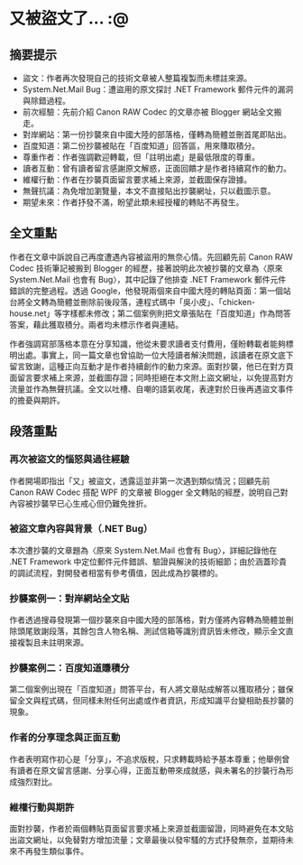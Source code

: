 # 又被盜文了... :@

## 摘要提示
- 盜文：作者再次發現自己的技術文章被人整篇複製而未標註來源。  
- System.Net.Mail Bug：遭盜用的原文探討 .NET Framework 郵件元件的漏洞與除錯過程。  
- 前次經驗：先前介紹 Canon RAW Codec 的文章亦被 Blogger 網站全文搬走。  
- 對岸網站：第一份抄襲來自中國大陸的部落格，僅轉為簡體並刪首尾即貼出。  
- 百度知道：第二份抄襲被貼在「百度知道」回答區，用來賺取積分。  
- 尊重作者：作者強調歡迎轉載，但「註明出處」是最低限度的尊重。  
- 讀者互動：曾有讀者留言感謝原文解惑，正面回饋才是作者持續寫作的動力。  
- 維權行動：作者在抄襲頁面留言要求補上來源，並截圖保存證據。  
- 無聲抗議：為免增加瀏覽量，本文不直接貼出抄襲網址，只以截圖示意。  
- 期望未來：作者抒發不滿，盼望此類未經授權的轉貼不再發生。  

## 全文重點
作者在文章中訴說自己再度遭遇內容被盜用的無奈心情。先回顧先前 Canon RAW Codec 技術筆記被搬到 Blogger 的經歷，接著說明此次被抄襲的文章為〈原來 System.Net.Mail 也會有 Bug〉，其中記錄了他排查 .NET Framework 郵件元件錯誤的完整過程。透過 Google，他發現兩個來自中國大陸的轉貼頁面：第一個站台將全文轉為簡體並刪除前後段落，連程式碼中「吳小皮」、「chicken-house.net」等字樣都未修改；第二個案例則把文章張貼在「百度知道」作為問答答案，藉此獲取積分。兩者均未標示作者與連結。

作者強調寫部落格本意在分享知識，他從未要求讀者支付費用，僅盼轉載者能夠標明出處。事實上，同一篇文章也曾協助一位大陸讀者解決問題，該讀者在原文底下留言致謝，這種正向互動才是作者持續創作的動力來源。面對抄襲，他已在對方頁面留言要求補上來源，並截圖存證；同時拒絕在本文附上盜文網址，以免提高對方流量並作為無聲抗議。全文以吐槽、自嘲的語氣收尾，表達對於日後再遇盜文事件的擔憂與期許。

## 段落重點
### 再次被盜文的惱怒與過往經驗
作者開場即指出「又」被盜文，透露這並非第一次遇到類似情況；回顧先前 Canon RAW Codec 搭配 WPF 的文章被 Blogger 全文轉貼的經歷，說明自己對內容被抄襲早已心生戒心但仍難免挫折。

### 被盜文章內容與背景（.NET Bug）
本次遭抄襲的文章題為〈原來 System.Net.Mail 也會有 Bug〉，詳細記錄他在 .NET Framework 中定位郵件元件錯誤、驗證與解決的技術細節；由於涵蓋珍貴的調試流程，對開發者相當有參考價值，因此成為抄襲標的。

### 抄襲案例一：對岸網站全文貼
作者透過搜尋發現第一個抄襲來自中國大陸的部落格，對方僅將內容轉為簡體並刪除頭尾致謝段落，其餘包含人物名稱、測試信箱等識別資訊皆未修改，顯示全文直接複製且未註明來源。

### 抄襲案例二：百度知道賺積分
第二個案例出現在「百度知道」問答平台，有人將文章貼成解答以獲取積分；雖保留全文與程式碼，但同樣未附任何出處或作者資訊，形成知識平台變相助長抄襲的現象。

### 作者的分享理念與正面互動
作者表明寫作初心是「分享」，不追求版稅，只求轉載時給予基本尊重；他舉例曾有讀者在原文留言感謝、分享心得，正面互動帶來成就感，與未署名的抄襲行為形成強烈對比。

### 維權行動與期許
面對抄襲，作者於兩個轉貼頁面留言要求補上來源並截圖留證，同時避免在本文貼出盜文網址，以免替對方增加流量；文章最後以發牢騷的方式抒發無奈，並期待未來不再發生類似事件。